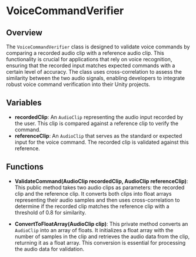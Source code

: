# VoiceCommandVerifier

## Overview
The `VoiceCommandVerifier` class is designed to validate voice commands by comparing a recorded audio clip with a reference audio clip. This functionality is crucial for applications that rely on voice recognition, ensuring that the recorded input matches expected commands with a certain level of accuracy. The class uses cross-correlation to assess the similarity between the two audio signals, enabling developers to integrate robust voice command verification into their Unity projects.

## Variables
- **recordedClip**: An `AudioClip` representing the audio input recorded by the user. This clip is compared against a reference clip to verify the command.
- **referenceClip**: An `AudioClip` that serves as the standard or expected input for the voice command. The recorded clip is validated against this reference.

## Functions
- **ValidateCommand(AudioClip recordedClip, AudioClip referenceClip)**: This public method takes two audio clips as parameters: the recorded clip and the reference clip. It converts both clips into float arrays representing their audio samples and then uses cross-correlation to determine if the recorded clip matches the reference clip with a threshold of 0.8 for similarity.

- **ConvertToFloatArray(AudioClip clip)**: This private method converts an `AudioClip` into an array of floats. It initializes a float array with the number of samples in the clip and retrieves the audio data from the clip, returning it as a float array. This conversion is essential for processing the audio data for validation.